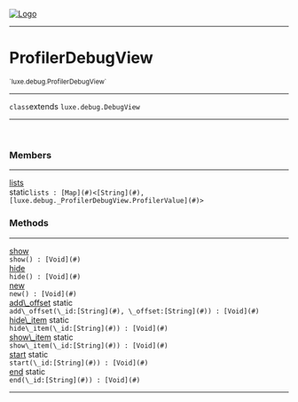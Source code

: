 
[![Logo](../../../images/logo.png)](../../../api/index.html)

---



<h1>ProfilerDebugView</h1>
<small>`luxe.debug.ProfilerDebugView`</small>



---

`class`extends <code><span>luxe.debug.DebugView</span></code>

---

&nbsp;
&nbsp;



<h3>Members</h3> <hr/><span class="member apipage">
                <a name="lists"><a class="lift" href="#lists">lists</a></a><div class="clear"></div><span class="inline-block static">static</span><code class="signature apipage">lists : [Map](#)&lt;[String](#), [luxe.debug._ProfilerDebugView.ProfilerValue](#)&gt;</code><br/></span>
            <span class="small_desc_flat"></span>





<h3>Methods</h3> <hr/><span class="method apipage">
            <a name="show"><a class="lift" href="#show">show</a></a> <div class="clear"></div><code class="signature apipage">show() : [Void](#)</code><br/><span class="small_desc_flat"></span>
        </span>
    <span class="method apipage">
            <a name="hide"><a class="lift" href="#hide">hide</a></a> <div class="clear"></div><code class="signature apipage">hide() : [Void](#)</code><br/><span class="small_desc_flat"></span>
        </span>
    <span class="method apipage">
            <a name="new"><a class="lift" href="#new">new</a></a> <div class="clear"></div><code class="signature apipage">new() : [Void](#)</code><br/><span class="small_desc_flat"></span>
        </span>
    <span class="method apipage">
            <a name="add_offset"><a class="lift" href="#add_offset">add\_offset</a></a> <span class="inline-block static">static</span><div class="clear"></div><code class="signature apipage">add\_offset(\_id:[String](#)<span></span>, \_offset:[String](#)<span></span>) : [Void](#)</code><br/><span class="small_desc_flat"></span>
        </span>
    <span class="method apipage">
            <a name="hide_item"><a class="lift" href="#hide_item">hide\_item</a></a> <span class="inline-block static">static</span><div class="clear"></div><code class="signature apipage">hide\_item(\_id:[String](#)<span></span>) : [Void](#)</code><br/><span class="small_desc_flat"></span>
        </span>
    <span class="method apipage">
            <a name="show_item"><a class="lift" href="#show_item">show\_item</a></a> <span class="inline-block static">static</span><div class="clear"></div><code class="signature apipage">show\_item(\_id:[String](#)<span></span>) : [Void](#)</code><br/><span class="small_desc_flat"></span>
        </span>
    <span class="method apipage">
            <a name="start"><a class="lift" href="#start">start</a></a> <span class="inline-block static">static</span><div class="clear"></div><code class="signature apipage">start(\_id:[String](#)<span></span>) : [Void](#)</code><br/><span class="small_desc_flat"></span>
        </span>
    <span class="method apipage">
            <a name="end"><a class="lift" href="#end">end</a></a> <span class="inline-block static">static</span><div class="clear"></div><code class="signature apipage">end(\_id:[String](#)<span></span>) : [Void](#)</code><br/><span class="small_desc_flat"></span>
        </span>
    





---

&nbsp;
&nbsp;
&nbsp;
&nbsp;